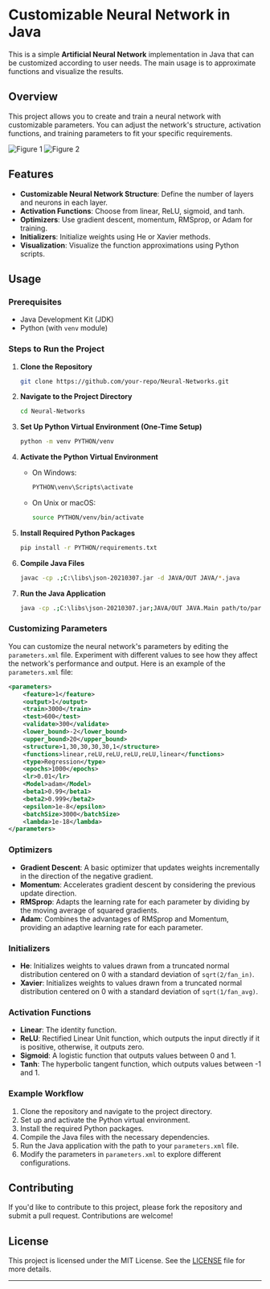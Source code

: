 # Customizable Neural Network in Java

This is a simple **Artificial Neural Network** implementation in Java that can be customized according to user needs. The main usage is to approximate functions and visualize the results.

## Overview

This project allows you to create and train a neural network with customizable parameters. You can adjust the network's structure, activation functions, and training parameters to fit your specific requirements.

![Figure 1](https://github.com/user-attachments/assets/7c5de76f-c3b3-4dca-bf8b-8699043f54ed)
![Figure 2](https://github.com/user-attachments/assets/3066af3d-bcc4-4db1-8036-2361e457182c)

## Features

- **Customizable Neural Network Structure**: Define the number of layers and neurons in each layer.
- **Activation Functions**: Choose from linear, ReLU, sigmoid, and tanh.
- **Optimizers**: Use gradient descent, momentum, RMSprop, or Adam for training.
- **Initializers**: Initialize weights using He or Xavier methods.
- **Visualization**: Visualize the function approximations using Python scripts.

## Usage

### Prerequisites

- Java Development Kit (JDK)
- Python (with `venv` module)

### Steps to Run the Project

1. **Clone the Repository**

   ```sh
   git clone https://github.com/your-repo/Neural-Networks.git
   ```

2. **Navigate to the Project Directory**

   ```sh
   cd Neural-Networks
   ```

3. **Set Up Python Virtual Environment (One-Time Setup)**

   ```sh
   python -m venv PYTHON/venv
   ```

4. **Activate the Python Virtual Environment**

   - On Windows:

     ```sh
     PYTHON\venv\Scripts\activate
     ```

   - On Unix or macOS:

     ```sh
     source PYTHON/venv/bin/activate
     ```

5. **Install Required Python Packages**

   ```sh
   pip install -r PYTHON/requirements.txt
   ```

6. **Compile Java Files**

   ```sh
   javac -cp .;C:\libs\json-20210307.jar -d JAVA/OUT JAVA/*.java
   ```

7. **Run the Java Application**

   ```sh
   java -cp .;C:\libs\json-20210307.jar;JAVA/OUT JAVA.Main path/to/parameters.xml
   ```

### Customizing Parameters

You can customize the neural network's parameters by editing the `parameters.xml` file. Experiment with different values to see how they affect the network's performance and output. Here is an example of the `parameters.xml` file:

```xml
<parameters>
    <feature>1</feature>
    <output>1</output>
    <train>3000</train>
    <test>600</test>
    <validate>300</validate>
    <lower_bound>-2</lower_bound>
    <upper_bound>20</upper_bound>
    <structure>1,30,30,30,30,1</structure>
    <functions>linear,reLU,reLU,reLU,reLU,linear</functions>
    <type>Regression</type>
    <epochs>1000</epochs>
    <lr>0.01</lr>
    <Model>adam</Model>
    <beta1>0.99</beta1>
    <beta2>0.999</beta2>
    <epsilon>1e-8</epsilon>
    <batchSize>3000</batchSize>
    <lambda>1e-18</lambda>
</parameters>
```

### Optimizers

- **Gradient Descent**: A basic optimizer that updates weights incrementally in the direction of the negative gradient.
- **Momentum**: Accelerates gradient descent by considering the previous update direction.
- **RMSprop**: Adapts the learning rate for each parameter by dividing by the moving average of squared gradients.
- **Adam**: Combines the advantages of RMSprop and Momentum, providing an adaptive learning rate for each parameter.

### Initializers

- **He**: Initializes weights to values drawn from a truncated normal distribution centered on 0 with a standard deviation of `sqrt(2/fan_in)`.
- **Xavier**: Initializes weights to values drawn from a truncated normal distribution centered on 0 with a standard deviation of `sqrt(1/fan_avg)`.

### Activation Functions

- **Linear**: The identity function.
- **ReLU**: Rectified Linear Unit function, which outputs the input directly if it is positive, otherwise, it outputs zero.
- **Sigmoid**: A logistic function that outputs values between 0 and 1.
- **Tanh**: The hyperbolic tangent function, which outputs values between -1 and 1.

### Example Workflow

1. Clone the repository and navigate to the project directory.
2. Set up and activate the Python virtual environment.
3. Install the required Python packages.
4. Compile the Java files with the necessary dependencies.
5. Run the Java application with the path to your `parameters.xml` file.
6. Modify the parameters in `parameters.xml` to explore different configurations.

## Contributing

If you'd like to contribute to this project, please fork the repository and submit a pull request. Contributions are welcome!

## License

This project is licensed under the MIT License. See the [LICENSE](LICENSE) file for more details.

---
